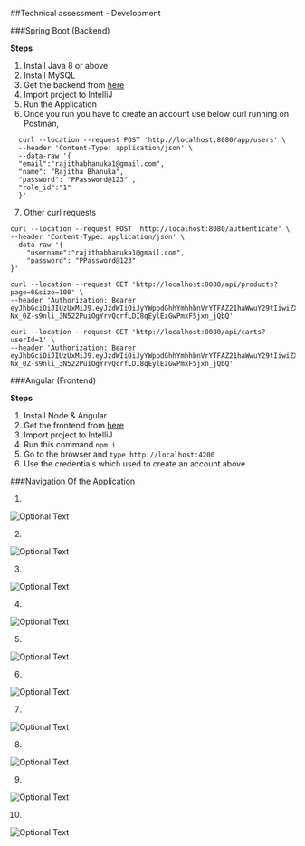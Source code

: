 ##Technical assessment - Development

###Spring Boot (Backend)

**Steps**

1. Install Java 8 or above
2. Install MySQL
3. Get the backend from [here](https://github.com/rajithabhanuka/shopping-cart-back.git)
4. Import project to IntelliJ
5. Run the Application
6. Once you run you have to create an account use below curl running on Postman,
```
  curl --location --request POST 'http://localhost:8080/app/users' \
  --header 'Content-Type: application/json' \
  --data-raw '{
  "email":"rajithabhanuka1@gmail.com",
  "name": "Rajitha Bhanuka",
  "password": "PPassword@123" ,
  "role_id":"1"
  }'
```

7. Other curl requests

```
curl --location --request POST 'http://localhost:8080/authenticate' \
--header 'Content-Type: application/json' \
--data-raw '{
    "username":"rajithabhanuka1@gmail.com",
    "password": "PPassword@123"
}'
```
```
curl --location --request GET 'http://localhost:8080/api/products?page=0&size=100' \
--header 'Authorization: Bearer eyJhbGciOiJIUzUxMiJ9.eyJzdWIiOiJyYWppdGhhYmhhbnVrYTFAZ21haWwuY29tIiwiZXhwIjoxNjI0MDgzNTE1LCJpYXQiOjE2MjQwODE3MTV9.yvakN2nEr7_PResn5zSwZdJpnK670PU-Nx_0Z-s9nli_3N522PuiOgYrvQcrfLDI8qEylEzGwPmxF5jxn_jQbQ'
```

```
curl --location --request GET 'http://localhost:8080/api/carts?userId=1' \
--header 'Authorization: Bearer eyJhbGciOiJIUzUxMiJ9.eyJzdWIiOiJyYWppdGhhYmhhbnVrYTFAZ21haWwuY29tIiwiZXhwIjoxNjI0MDgzNTE1LCJpYXQiOjE2MjQwODE3MTV9.yvakN2nEr7_PResn5zSwZdJpnK670PU-Nx_0Z-s9nli_3N522PuiOgYrvQcrfLDI8qEylEzGwPmxF5jxn_jQbQ'
```

###Angular (Frontend)

**Steps**

1. Install Node & Angular
2. Get the frontend from [here](https://github.com/rajithabhanuka/shopping-cart-front.git)
3. Import project to IntelliJ
4. Run this command ```npm i```
5. Go to the browser and ```type http://localhost:4200```
6. Use the credentials which used to create an account above

###Navigation Of the Application

1. 
![Optional Text](../assets/images/1.png)

2. 
![Optional Text](../assets/images/2.png)

3. 
![Optional Text](../assets/images/3.png)

4. 
![Optional Text](../assets/images/4.png)

5. 
![Optional Text](../assets/images/5.png)

6. 
![Optional Text](../assets/images/6.png)

7. 
![Optional Text](../assets/images/7.png)

8.
![Optional Text](../assets/images/8.png)

9. 
![Optional Text](../assets/images/9.png)

10. 
![Optional Text](../assets/images/10.png) 
